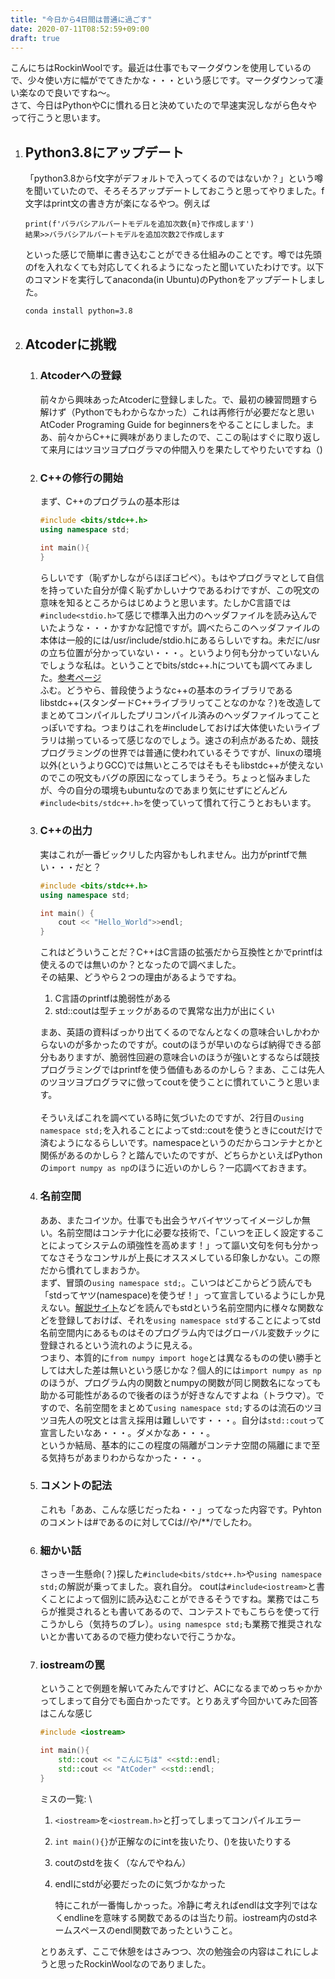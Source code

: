 ```yaml
---
title: "今日から4日間は普通に過ごす"
date: 2020-07-11T08:52:59+09:00
draft: true
---
```


こんにちはRockinWoolです。最近は仕事でもマークダウンを使用しているので、少々使い方に幅がでてきたかな・・・という感じです。マークダウンって凄い楽なので良いですね〜。\
さて、今日はPythonやCに慣れる日と決めていたので早速実況しながら色々やって行こうと思います。

1. ## Python3.8にアップデート

    「python3.8からf文字がデフォルトで入ってくるのではないか？」という噂を聞いていたので、そろそろアップデートしておこうと思ってやりました。f文字はprint文の書き方が楽になるやつ。例えば

    ```python:f文字
    print(f'バラバシアルバートモデルを追加次数{m}で作成します')
    結果>>バラバシアルバートモデルを追加次数2で作成します
    ```

    といった感じで簡単に書き込むことができる仕組みのことです。噂では先頭のfを入れなくても対応してくれるようになったと聞いていたわけです。以下のコマンドを実行してanaconda(in Ubuntu)のPythonをアップデートしました。

    ```bash
    conda install python=3.8
    ```

2. ## Atcoderに挑戦

    1. ### Atcoderへの登録

        前々から興味あったAtcoderに登録しました。で、最初の練習問題すら解けず（Pythonでもわからなかった）これは再修行が必要だなと思いAtCoder Programing Guide for beginnersをやることにしました。まあ、前々からC++に興味がありましたので、ここの恥はすぐに取り返して来月にはツヨツヨプログラマの仲間入りを果たしてやりたいですね（)

    2. ### C++の修行の開始
        まず、C++のプログラムの基本形は

        ```C++
        #include <bits/stdc++.h>
        using namespace std;

        int main(){
        }
        ```

        らしいです（恥ずかしながらほぼコピペ）。もはやプログラマとして自信を持っていた自分が偉く恥ずかしいナウであるわけですが、この呪文の意味を知るところからはじめようと思います。たしかC言語では`#include<stdio.h>`て感じで標準入出力のヘッダファイルを読み込んでいたような・・・かすかな記憶ですが。調べたらこのヘッダファイルの本体は一般的には/usr/include/stdio.hにあるらしいですね。未だに/usrの立ち位置が分かっていない・・・。というより何も分かっていないんでしょうな私は。ということでbits/stdc++.hについても調べてみました。[参考ページ](https://qiita.com/hakatashi/items/f9d9abf05a002b5c4dc5) \
        ふむ。どうやら、普段使うようなc++の基本のライブラリであるlibstdc++(スタンダードC++ライブラリってことなのかな？)を改造してまとめてコンパイルしたプリコンパイル済みのヘッダファイルってことっぽいですね。つまりはこれを#includeしておけば大体使いたいライブラリは揃っているって感じなのでしょう。速さの利点があるため、競技プログラミングの世界では普通に使われているそうですが、linuxの環境以外(というよりGCC)では無いところではそもそもlibstdc++が使えないのでこの呪文もバグの原因になってしまうそう。ちょっと悩みましたが、今の自分の環境もubuntuなのであまり気にせずにどんどん`#include<bits/stdc++.h>`を使っていって慣れて行こうとおもいます。

    3. ### C++の出力
        実はこれが一番ビックリした内容かもしれません。出力がprintfで無い・・・だと？

        ```C++
        #include <bits/stdc++.h>
        using namespace std;

        int main() {
            cout << "Hello_World">>endl;
        }
        ```

        これはどういうことだ？C++はC言語の拡張だから互換性とかでprintfは使えるのでは無いのか？となったので調べました。 \
        その結果、どうやら２つの理由があるようですね。
        1. C言語のprintfは脆弱性がある
        2. std::coutは型チェックがあるので異常な出力が出にくい
        
        まあ、英語の資料ばっかり出てくるのでなんとなくの意味合いしかわからないのが多かったのですが。coutのほうが早いのならば納得できる部分もありますが、脆弱性回避の意味合いのほうが強いとするならば競技プログラミングではprintfを使う価値もあるのかしら？まあ、ここは先人のツヨツヨプログラマに倣ってcoutを使うことに慣れていこうと思います。
        \
        \
        そういえばこれを調べている時に気づいたのですが、2行目の`using namespace std;`を入れることによってstd::coutを使うときにcoutだけで済むようになるらしいです。namespaceというのだからコンテナとかと関係があるのかしら？と踏んでいたのですが、どちらかといえばPythonの`import numpy as np`のほうに近いのかしら？一応調べておきます。

    4. ### 名前空間

        ああ、またコイツか。仕事でも出会うヤバイヤツってイメージしか無い。名前空間はコンテナ化に必要な技術で、「こいつを正しく設定することによってシステムの頑強性を高めます！」って謳い文句を何も分かってなさそうなコンサルが上長にオススメしている印象しかない。この際だから慣れてしまおうか。\
        まず、冒頭の`using namespace std;`。こいつはどこからどう読んでも「stdってヤツ(namespace)を使うぜ！」って宣言しているようにしか見えない。[解説サイト](https://qiita.com/_EnumHack/items/430da105a541f9ecd774)などを読んでもstdという名前空間内に様々な関数などを登録しておけば、それを`using namespace std`することによってstd名前空間内にあるものはそのプログラム内ではグローバル変数チックに登録されるという流れのように見える。\
        つまり、本質的に`from numpy import hoge`とは異なるものの使い勝手としては大した差は無いという感じかな？個人的には`import numpy as np`のほうが、プログラム内の関数とnumpyの関数が同じ関数名になっても助かる可能性があるので後者のほうが好きなんですよね（トラウマ）。ですので、名前空間をまとめて`using namespace std;`するのは流石のツヨツヨ先人の呪文とは言え採用は難しいです・・・。自分は`std::cout`って宣言したいなあ・・・。ダメかなあ・・・。 \
        というか結局、基本的にこの程度の隔離がコンテナ空間の隔離にまで至る気持ちがあまりわからなかった・・・。

    5. ### コメントの記法

        これも「ああ、こんな感じだったね・・」ってなった内容です。Pyhtonのコメントは#であるのに対してCは//や/**/でしたわ。
    
    6. ### 細かい話

        さっき一生懸命(？)探した`#include<bits/stdc++.h>`や`using namespace std;`の解説が乗ってました。哀れ自分。
        coutは`#include<iostream>`と書くことによって個別に読み込むことができるそうですね。業務ではこちらが推奨されるとも書いてあるので、コンテストでもこちらを使って行こうかしら（気持ちのブレ）。`using namespce std;`も業務で推奨されないとか書いてあるので極力使わないで行こうかな。

    7. ### iostreamの罠

        ということで例題を解いてみたんですけど、ACになるまでめっちゃかかってしまって自分でも面白かったです。とりあえず今回かいてみた回答はこんな感じ

        ```C++
        #include <iostream>

        int main(){
	        std::cout << "こんにちは" <<std::endl;
            std::cout << "AtCoder" <<std::endl;
        }
        ```

        ミスの一覧: \
        1. `<iostream>`を`<iostream.h>`と打ってしまってコンパイルエラー

        2. `int main(){}`が正解なのにintを抜いたり、()を抜いたりする

        3. coutのstdを抜く（なんでやねん）

        4. endlにstdが必要だったのに気づかなかった
        
            特にこれが一番悔しかっった。冷静に考えればendlは文字列ではなくendlineを意味する関数であるのは当たり前。iostream内のstdネームスペースのendl関数であったということ。

        とりあえず、ここで休憩をはさみつつ、次の勉強会の内容はこれにしようと思ったRockinWoolなのでありました。

        